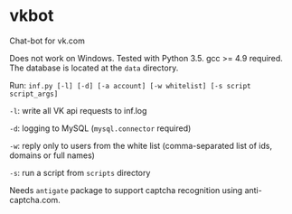 # vkbot
Chat-bot for vk.com

Does not work on Windows. Tested with Python 3.5. gcc >= 4.9 required. The database is located at the `data` directory.

Run: `inf.py [-l] [-d] [-a account] [-w whitelist] [-s script script_args]`

`-l`: write all VK api requests to inf.log

`-d`: logging to MySQL (`mysql.connector` required)

`-w`: reply only to users from the white list (comma-separated list of ids, domains or full names)

`-s`: run a script from `scripts` directory

Needs `antigate` package to support captcha recognition using anti-captcha.com. 
